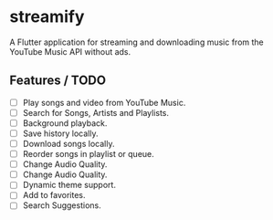 # streamify

A Flutter application for streaming and downloading music from the YouTube Music API without ads.

## Features / TODO
- [ ] Play songs and video from YouTube Music.
- [ ] Search for Songs, Artists and Playlists.
- [ ] Background playback.
- [ ] Save history locally.
- [ ] Download songs locally.
- [ ] Reorder songs in playlist or queue.
- [ ] Change Audio Quality.
- [ ] Change Audio Quality.
- [ ] Dynamic theme support.
- [ ] Add to favorites.
- [ ] Search Suggestions.